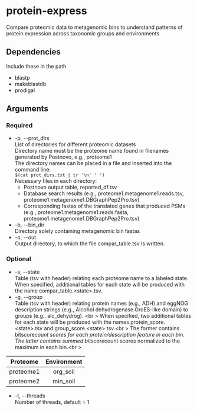 # protein-express
Compare proteomic data to metagenomic bins to understand patterns 
of protein expression across taxonomic groups and environments

## Dependencies
Include these in the path
- blastp
- makeblastdb
- prodigal

## Arguments
### Required
- -p, --prot_dirs <br />
List of directories for different proteomic datasets <br />
Directory name must be the proteome name found in filenames generated by Postnovo, e.g., 
proteome1 <br />
The directory names can be placed in a file and inserted into the command line: <br />
`$(cat prot_dirs.txt | tr '\n' ' ')` <br />
Necessary files in each directory: <br />
  - Postnovo output table, reported_df.tsv
  - Database search results
  (e.g., proteome1.metagenome1.reads.tsv, proteome1.metagenome1.DBGraphPep2Pro.tsv)
  - Corresponding fastas of the translated genes that produced PSMs
  (e.g., proteome1.metagenome1.reads.fasta, proteome1.metagenome1.DBGraphPep2Pro.tsv)<br />
- -b, --bin_dir <br />
Directory solely containing metagenomic bin fastas <br />
- -o, --out <br />
Output directory, to which the file compar_table.tsv is written.
### Optional
- -s, --state <br />
Table (tsv with header) relating each proteome name to a labeled state.<br />
When specified, additional tables for each state will be produced with the name 
compar_table.\<state\>.tsv.
- -g, --group <br />
Table (tsv with header) relating protein names (e.g., ADH) 
and eggNOG description strings (e.g., Alcohol dehydrogenase GroES-like domain) 
to groups (e.g., alc_dehydrog). <br \>
When specified, two additional tables for each state will be produced with the names 
protein_score.\<state\>.tsv and group_score.\<state\>.tsv.<br \>
The former contains bitscore*count scores for each protein/description feature in each bin. 
The latter contains summed bitscore*count scores normalized to the maximum in each bin.<br \>

| Proteome  | Environment |
|:---------:|:-----------:|
| proteome1 | org_soil    |
| proteome2 | min_soil    |

- -t, --threads <br />
Number of threads, default = 1